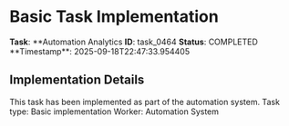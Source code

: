# Basic Task Implementation

**Task**: **Automation Analytics
**ID**: task_0464
**Status**: COMPLETED
**Timestamp\*\*: 2025-09-18T22:47:33.954405

## Implementation Details

This task has been implemented as part of the automation system.
Task type: Basic implementation
Worker: Automation System
